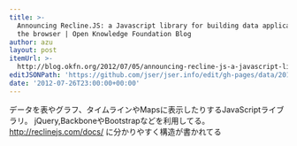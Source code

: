 ```yaml
---
title: >-
  Announcing Recline.JS: a Javascript library for building data applications in
  the browser | Open Knowledge Foundation Blog
author: azu
layout: post
itemUrl: >-
  http://blog.okfn.org/2012/07/05/announcing-recline-js-a-javascript-library-for-building-data-applications-in-the-browser/
editJSONPath: 'https://github.com/jser/jser.info/edit/gh-pages/data/2012/07/index.json'
date: '2012-07-26T23:00:00+00:00'
---
```

データを表やグラフ、タイムラインやMapsに表示したりするJavaScriptライブラリ。
jQuery,BackboneやBootstrapなどを利用してる。
http://reclinejs.com/docs/ に分かりやすく構造が書かれてる
